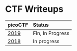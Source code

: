 # CTF Writeups

|picoCTF| Status |
|:------|:-------|
|[2019](./pico2019/README.md)|Fin, In Progress|
|[2018](./pico2018/README.md)|In progress|